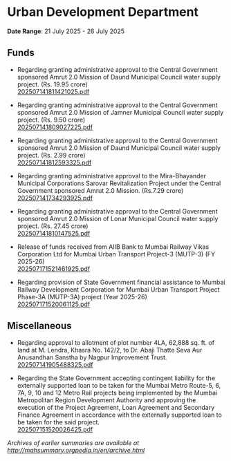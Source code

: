# Urban Development Department

**Date Range**: 21 July 2025 - 26 July 2025


## Funds
- Regarding granting administrative approval to the Central Government sponsored Amrut 2.0 Mission of Daund Municipal Council water supply project. (Rs. 19.95 crore)\
  [202507141811421025.pdf](https://gr.maharashtra.gov.in/Site/Upload/Government%20Resolutions/English/202507141811421025.pdf)

- Regarding granting administrative approval to the Central Government sponsored Amrut 2.0 Mission of Jamner Municipal Council water supply project. (Rs. 9.50 crore)\
  [202507141809027225.pdf](https://gr.maharashtra.gov.in/Site/Upload/Government%20Resolutions/English/202507141809027225.pdf)

- Regarding granting administrative approval to the Central Government sponsored Amrut 2.0 Mission of Daund Municipal Council water supply project. (Rs. 2.99 crore)\
  [202507141812593325.pdf](https://gr.maharashtra.gov.in/Site/Upload/Government%20Resolutions/English/202507141812593325.pdf)

- Regarding granting administrative approval to the Mira-Bhayander Municipal Corporations Sarovar Revitalization Project under the Central Government sponsored Amrut 2.0 Mission. (Rs.7.29 crore)\
  [202507141734293925.pdf](https://gr.maharashtra.gov.in/Site/Upload/Government%20Resolutions/English/202507141734293925.pdf)

- Regarding granting administrative approval to the Central Government sponsored Amrut 2.0 Mission of Lonar Municipal Council water supply project. (Rs. 27.45 crore)\
  [202507141810147525.pdf](https://gr.maharashtra.gov.in/Site/Upload/Government%20Resolutions/English/202507141810147525.pdf)

- Release of funds received from AIIB Bank to Mumbai Railway Vikas Corporation Ltd for Mumbai Urban Transport Project-3 (MUTP-3) (FY 2025-26)\
  [202507171521461925.pdf](https://gr.maharashtra.gov.in/Site/Upload/Government%20Resolutions/English/202507171521461925.pdf)

- Regarding provision of State Government financial assistance to Mumbai Railway Development Corporation for Mumbai Urban Transport Project Phase-3A (MUTP-3A) project (Year 2025-26)\
  [202507171520061125.pdf](https://gr.maharashtra.gov.in/Site/Upload/Government%20Resolutions/English/202507171520061125.pdf)

## Miscellaneous
- Regarding approval to allotment of plot number 4LA, 62,888 sq. ft. of land at M. Lendra, Khasra No. 142/2, to Dr. Abaji Thatte Seva Aur Anusandhan Sanstha by Nagpur Improvement Trust.\
  [202507141905488325.pdf](https://gr.maharashtra.gov.in/Site/Upload/Government%20Resolutions/English/202507141905488325.pdf)

- Regarding the State Government accepting contingent liability for the externally supported loan to be taken for the Mumbai Metro Route-5, 6, 7A, 9, 10 and 12 Metro Rail projects being implemented by the Mumbai Metropolitan Region Development Authority and approving the execution of the Project Agreement, Loan Agreement and Secondary Finance Agreement in accordance with the externally supported loan to be taken for the said project.\
  [202507151520026425.pdf](https://gr.maharashtra.gov.in/Site/Upload/Government%20Resolutions/English/202507151520026425.pdf)


*Archives of earlier summaries are available at http://mahsummary.orgpedia.in/en/archive.html*